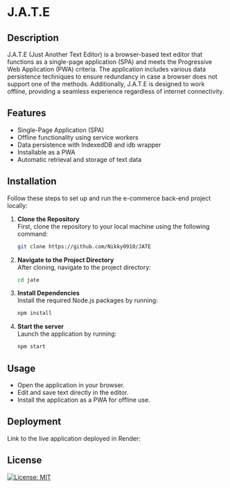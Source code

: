 # J.A.T.E

## Description

J.A.T.E (Just Another Text Editor) is a browser-based text editor that functions as a single-page application (SPA) and meets the Progressive Web Application (PWA) criteria. The application includes various data persistence techniques to ensure redundancy in case a browser does not support one of the methods. Additionally, J.A.T.E is designed to work offline, providing a seamless experience regardless of internet connectivity.

## Features

- Single-Page Application (SPA)
- Offline functionality using service workers
- Data persistence with IndexedDB and idb wrapper
- Installable as a PWA
- Automatic retrieval and storage of text data

## Installation

Follow these steps to set up and run the e-commerce back-end project locally:

1. **Clone the Repository**  
   First, clone the repository to your local machine using the following command:

   ```bash
   git clone https://github.com/Nikky0910/JATE
    ```
2. **Navigate to the Project Directory**  
   After cloning, navigate to the project directory:

   ```bash
   cd jate
    ```
3. **Install Dependencies**  
    Install the required Node.js packages by running:

   ```bash
   npm install
    ```
4. **Start the server**  
   Launch the application by running:

   ```bash
   npm start
    ```

## Usage

- Open the application in your browser.
- Edit and save text directly in the editor.
- Install the application as a PWA for offline use.

## Deployment

Link to the live application deployed in Render: <a href="https://jate-a7p6.onrender.com"></a>


## License

[![License: MIT](https://img.shields.io/badge/License-MIT-yellow.svg)](https://opensource.org/licenses/MIT)